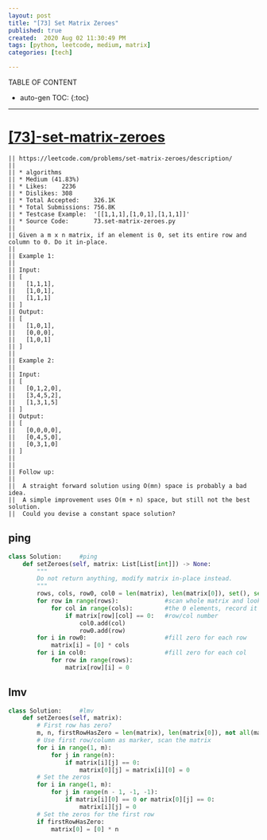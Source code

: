 ```yaml
---
layout: post
title: "[73] Set Matrix Zeroes"
published: true
created:  2020 Aug 02 11:30:49 PM
tags: [python, leetcode, medium, matrix]
categories: [tech]

---
```


TABLE OF CONTENT

* auto-gen TOC:
{:toc}

- - -

# [[73]-set-matrix-zeroes](https://leetcode.com/problems/set-matrix-zeroes/description/)

    || https://leetcode.com/problems/set-matrix-zeroes/description/
    || 
    || * algorithms
    || * Medium (41.83%)
    || * Likes:    2236
    || * Dislikes: 308
    || * Total Accepted:    326.1K
    || * Total Submissions: 756.8K
    || * Testcase Example:  '[[1,1,1],[1,0,1],[1,1,1]]'
    || * Source Code:       73.set-matrix-zeroes.py
    || 
    || Given a m x n matrix, if an element is 0, set its entire row and column to 0. Do it in-place.
    || 
    || Example 1:
    || 
    || Input: 
    || [
    ||   [1,1,1],
    ||   [1,0,1],
    ||   [1,1,1]
    || ]
    || Output: 
    || [
    ||   [1,0,1],
    ||   [0,0,0],
    ||   [1,0,1]
    || ]
    || 
    || Example 2:
    || 
    || Input: 
    || [
    ||   [0,1,2,0],
    ||   [3,4,5,2],
    ||   [1,3,1,5]
    || ]
    || Output: 
    || [
    ||   [0,0,0,0],
    ||   [0,4,5,0],
    ||   [0,3,1,0]
    || ]
    || 
    || 
    || Follow up:
    || 
    || 	A straight forward solution using O(mn) space is probably a bad idea.
    || 	A simple improvement uses O(m + n) space, but still not the best solution.
    || 	Could you devise a constant space solution?

## ping

```python
class Solution:     #ping
    def setZeroes(self, matrix: List[List[int]]) -> None:
        """
        Do not return anything, modify matrix in-place instead.
        """
        rows, cols, row0, col0 = len(matrix), len(matrix[0]), set(), set()
        for row in range(rows):             #scan whole matrix and look for
            for col in range(cols):         #the 0 elements, record it's
                if matrix[row][col] == 0:   #row/col number
                    col0.add(col)
                    row0.add(row)
        for i in row0:                      #fill zero for each row
            matrix[i] = [0] * cols
        for i in col0:                      #fill zero for each col
            for row in range(rows):
                matrix[row][i] = 0
```

## lmv

```python
class Solution:     #lmv
    def setZeroes(self, matrix):
        # First row has zero?
        m, n, firstRowHasZero = len(matrix), len(matrix[0]), not all(matrix[0])
        # Use first row/column as marker, scan the matrix
        for i in range(1, m):
            for j in range(n):
                if matrix[i][j] == 0:
                    matrix[0][j] = matrix[i][0] = 0
        # Set the zeros
        for i in range(1, m):
            for j in range(n - 1, -1, -1):
                if matrix[i][0] == 0 or matrix[0][j] == 0:
                    matrix[i][j] = 0
        # Set the zeros for the first row
        if firstRowHasZero:
            matrix[0] = [0] * n
```
